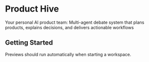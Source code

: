# Product Hive 

Your personal AI product team: Multi-agent debate system that plans products, explains decisions, and delivers actionable workflows

## Getting Started

Previews should run automatically when starting a workspace.